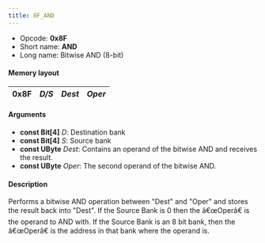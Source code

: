 ```yaml
---
title: 8F_AND
---
```


- Opcode: **0x8F**
- Short name: **AND**
- Long name: Bitwise AND (8-bit)

#### Memory layout

| 0x8F | *D/S* | *Dest* | *Oper* |
|------|-------|--------|--------|

#### Arguments

- **const Bit\[4\]** *D*: Destination bank
- **const Bit\[4\]** *S*: Source bank
- **const UByte** *Dest*: Contains an operand of the bitwise AND and receives the result.
- **const UByte** *Oper*: The second operand of the bitwise AND.

#### Description

Performs a bitwise AND operation between "Dest" and "Oper" and stores the result back into "Dest". If the Source Bank is 0 then the â€œOperâ€ is the operand to AND with. If the Source Bank is an 8 bit bank, then the â€œOperâ€ is the address in that bank where the operand is.
